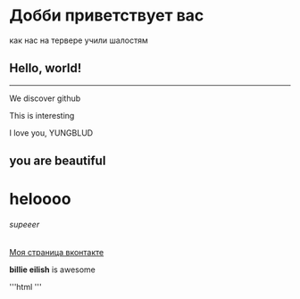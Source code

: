# Добби приветствует вас
как нас на тервере учили шалостям
## Hello, world!
*** 
We discover github

This is interesting

I love you, YUNGBLUD

you are beautiful
-------
heloooo
========
###### supeeer
[Моя страница вконтакте](https://vk.com/kamillabakhtieva)

**billie eilish** is awesome

'''html
<meta name="viewport" content="width=device-width, initial-scale=1.0">
'''
